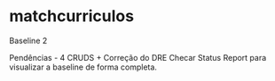 # matchcurriculos
Baseline 2

Pendências - 4 CRUDS + Correção do DRE
Checar Status Report para visualizar a baseline de forma completa.
